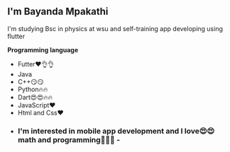 ## I'm Bayanda Mpakathi

I'm studying Bsc in physics at wsu and self-training app developing using flutter

**Programming language**

* Futter❤️👌👌
* Java
* C++😏😏
* Python🔥🔥
* Dart😍😍🔥🔥
* JavaScript❤️
* Html and Css❤️

- ### I'm  interested in mobile app development and I love😍😍 math and programming🤩😍😍 -
